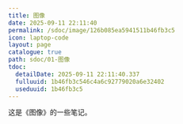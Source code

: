 ```yaml
---
title: 图像
date: 2025-09-11 22:11:40
permalink: /sdoc/image/126b085ea5941511b46fb3c5
icon: laptop-code
layout: page
catalogue: true
path: sdoc/01-图像
tdoc:
  detailDate: 2025-09-11 22:11:40.337
  fulluuid: 1b46fb3c546c4a6c92779020a6e32402
  useduuid: 1b46fb3c5
---
```


这是《图像》的一些笔记。
